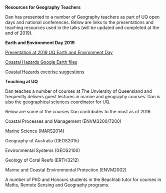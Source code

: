 **Resources for Geography Teachers**

Dan has presented to a number of Geography teachers as part of UQ open days and national conferences. Below are links to the presentations and teaching resources used in the talks (will be updated and completed at the end of 2019).

**Earth and Environment Day 2019**

[Presentation at 2019 UQ Earth and Environment Day](https://docs.google.com/presentation/d/1YN4V1CR5ThuJVq1hc8uXHoPUxbwGmr4JYKLkJZYX_9I/edit?usp=sharing)

[Coastal Hazards Google Earth files](/asset/coastalrisk.zip)

[Coastal Hazards excerise suggestions](https://docs.google.com/document/d/1XkNeJYo_HSbWLaQTEtBxXp721ih8AZpjaPde9k8VyuU/edit?usp=sharing)

**Teaching at UQ**

Dan teaches a number of courses at The Unviersity of Queensland and frequently delivers guest lectures in marine and geography courses. Dan is also the geographical sciences coordinator for UQ.

Below are some of the courses Dan contributes to the most as of 2019.

Coastal Processes and Management (ENVM3200/7200)

Marine Science (MARS2014)

Geography of Australia (GEOS2015)

Environmental Systems (GEOS2100)

Geology of Coral Reefs (ERTH3212)

Marine and Coastal Environmental Protection (ENVM2002)

A number of PhD and Honours students in the Beachlab tutor for courses in Maths, Remote Sensing and Geography programs.
